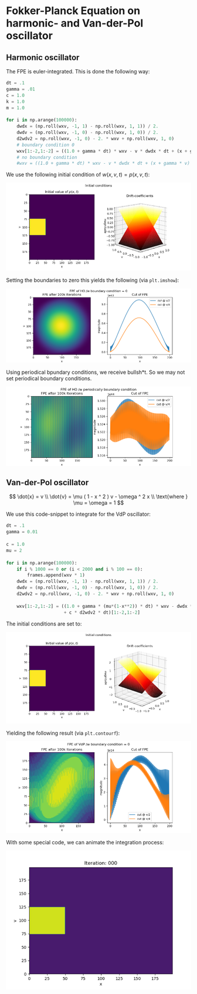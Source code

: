 # Fokker-Planck Equation on harmonic- and Van-der-Pol oscillator

## Harmonic oscillator
The FPE is euler-integrated. This is done the following way:

```python
dt = .1
gamma = .01
c = 1.0
k = 1.0
m = 1.0

for i in np.arange(100000):
    dwdx = (np.roll(wxv, -1, 1) - np.roll(wxv, 1, 1)) / 2.
    dwdv = (np.roll(wxv, -1, 0) - np.roll(wxv, 1, 0)) / 2.
    d2wdv2 = np.roll(wxv, -1, 0) - 2. * wxv + np.roll(wxv, 1, 0)
    # boundary condition 0
    wxv[1:-2,1:-2] = ((1.0 + gamma * dt) * wxv - v * dwdx * dt + (x + gamma * v) * dwdv * dt + c * d2wdv2 * dt)[1:-2,1:-2]
    # no boundary condition
    #wxv = ((1.0 + gamma * dt) * wxv - v * dwdx * dt + (x + gamma * v) * dwdv * dt + c * d2wdv2 * dt)  
```

We use the following initial condition of $w(x, v, t) = p(x, v, t)$:

![initial conitions of HO](HO/FPE_output_initial_cond.png)

Setting the boundaries to zero this yields the following (via ```plt.imshow```):

![FPE of HO with boundary conditions](HO/FPE_output_boundary_cond_eg_0.png)

Using periodical bpundary conditions, we receive bullsh*t. So we may not set periodical boundary conditions.

![FPE of HO with periodical boundary consitions](HO/FPE_output_periodic_boundary_cond.png)

## Van-der-Pol oscillator
$$
\dot{x} = v
\\
\dot{v} = \mu ( 1 - x ^ 2 ) v - \omega ^ 2 x
\\
\text{where } \mu = \omega = 1
$$

We use this code-snippet to integrate for the VdP oscillator:

```python
dt = .1
gamma = 0.01

c = 1.0
mu = 2

for i in np.arange(100000):
    if i % 1000 == 0 or (i < 2000 and i % 100 == 0):
        frames.append(wxv * 1)
    dwdx = (np.roll(wxv, -1, 1) - np.roll(wxv, 1, 1)) / 2.
    dwdv = (np.roll(wxv, -1, 0) - np.roll(wxv, 1, 0)) / 2.
    d2wdv2 = np.roll(wxv, -1, 0) - 2. * wxv + np.roll(wxv, 1, 0)

    wxv[1:-2,1:-2] = ((1.0 + gamma * (mu*(1-x**2)) * dt) * wxv - dwdx * v * dt - dwdv * (mu * (1 - x ** 2) * v - x) * dt\
                      + c * d2wdv2 * dt)[1:-2,1:-2]
```

The initial conditions are set to:

![initial conditions of VdP](VdP/FPE_output_initial_cond.png)

Yielding the following result (via ```plt.contourf```):

![FPE of VdP](VdP/FPE_output_boundary_cond_eq_0_mu_eq_1.png)

With some special code, we can animate the integration process:

![FPE of VdP integration process](VdP/animation.gif)